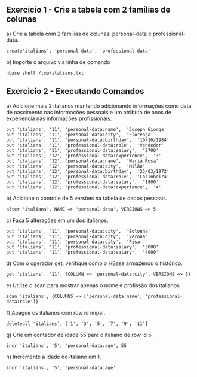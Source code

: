 <h2>Exercicio 1 - Crie a tabela com 2 famílias de colunas</h2>
a) Crie a tabela com 2 famílias de colunas: personal-data e professional-data.

    create'italians', 'personal-data', 'professional-data'

b) Importe o arquivo via linha de comando
  
    hbase shell /tmp/italians.txt

<h2>Exercicio 2 - Executando Comandos</h2>

a) Adicione mais 2 italianos mantendo adicionando informações como data de nascimento nas informações pessoais e um atributo de anos de experiência nas informações profissionais.

    put 'italians', '11', 'personal-data:name',  'Joseph Giorge'
    put 'italians', '11', 'personal-data:city',  'Florença'
    put 'italians', '11', 'personal-data:birthday',  '10/10/1984'
    put 'italians', '11', 'professional-data:role',  'Vendedor'
    put 'italians', '11', 'professional-data:salary',  '2700'
    put 'italians', '12', 'professional-data:experience',  '3'
    put 'italians', '12', 'personal-data:name',  'Maria Rosa'
    put 'italians', '12', 'personal-data:city',  'Milão'
    put 'italians', '12', 'personal-data:birthday',  '25/03/1972'
    put 'italians', '12', 'professional-data:role',  'Cozinheira'
    put 'italians', '12', 'professional-data:salary',  '1800'
    put 'italians', '12', 'professional-data:experience',  '4'

b) Adicione o controle de 5 versões na tabela de dados pessoais.

    alter 'italians', NAME => 'personal-data', VERSIONS => 5

c) Faça 5 alterações em um dos italianos.

    put 'italians', '11', 'personal-data:city',  'Bolonha'
    put 'italians', '11', 'personal-data:city',  'Verona'
    put 'italians', '11', 'personal-data:city',  'Pisa'
    put 'italians', '11', 'professional-data:salary',  '3000'
    put 'italians', '11', 'professional-data:salary',  '4000'

d) Com o operador get, verifique como o HBase armazenou o histórico.

    get 'italians', '11', {COLUMN => 'personal-data:city', VERSIONS => 5}

e) Utilize o scan para mostrar apenas o nome e profissão dos italianos.

    scan 'italians', {COLUMNS => ['personal-data:name', 'professional-data:role']}

f) Apague os italianos com row id ímpar.

    deleteall 'italians', ['1', '3', '5', '7', '9', '11']

g) Crie um contador de idade 55 para o italiano de row id 5.

    incr 'italians', '5', 'personal-data:age', 55

h) Incremente a idade do italiano em 1.

    incr 'italians', '5', 'personal-data:age'
